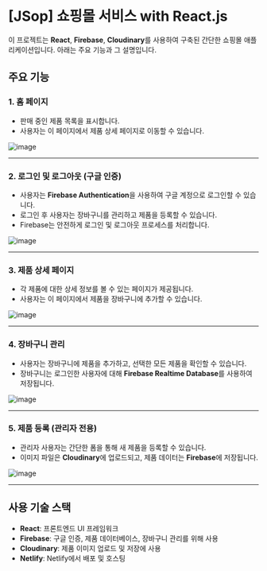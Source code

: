 # [JSop] 쇼핑몰 서비스 with React.js

이 프로젝트는 **React**, **Firebase**, **Cloudinary**를 사용하여 구축된 간단한 쇼핑몰 애플리케이션입니다. 아래는 주요 기능과 그 설명입니다.

## 주요 기능

### 1. 홈 페이지
- 판매 중인 제품 목록을 표시합니다.
- 사용자는 이 페이지에서 제품 상세 페이지로 이동할 수 있습니다.

![image](https://github.com/user-attachments/assets/e0fb156b-d4c6-4f86-826a-6466e9b54437)


---

### 2. 로그인 및 로그아웃 (구글 인증)
- 사용자는 **Firebase Authentication**을 사용하여 구글 계정으로 로그인할 수 있습니다.
- 로그인 후 사용자는 장바구니를 관리하고 제품을 등록할 수 있습니다.
- Firebase는 안전하게 로그인 및 로그아웃 프로세스를 처리합니다.

![image](https://github.com/user-attachments/assets/957ec0a2-7d4e-4aa9-b91e-d30c259a1650)


---

### 3. 제품 상세 페이지
- 각 제품에 대한 상세 정보를 볼 수 있는 페이지가 제공됩니다.
- 사용자는 이 페이지에서 제품을 장바구니에 추가할 수 있습니다.

![image](https://github.com/user-attachments/assets/a8f3e1d7-40e1-499b-828f-ece7c29f25c2)


---

### 4. 장바구니 관리
- 사용자는 장바구니에 제품을 추가하고, 선택한 모든 제품을 확인할 수 있습니다.
- 장바구니는 로그인한 사용자에 대해 **Firebase Realtime Database**를 사용하여 저장됩니다.

![image](https://github.com/user-attachments/assets/924fac61-3527-423f-aa4e-ee702039fbdc)


---

### 5. 제품 등록 (관리자 전용)
- 관리자 사용자는 간단한 폼을 통해 새 제품을 등록할 수 있습니다.
- 이미지 파일은 **Cloudinary**에 업로드되고, 제품 데이터는 **Firebase**에 저장됩니다.

![image](https://github.com/user-attachments/assets/0798ae65-7cb1-4029-8724-3c5816051dea)


---

## 사용 기술 스택

- **React**: 프론트엔드 UI 프레임워크
- **Firebase**: 구글 인증, 제품 데이터베이스, 장바구니 관리를 위해 사용
- **Cloudinary**: 제품 이미지 업로드 및 저장에 사용
- **Netlify**: Netlify에서 배포 및 호스팅


